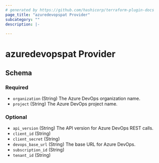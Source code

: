 ```yaml
---
# generated by https://github.com/hashicorp/terraform-plugin-docs
page_title: "azuredevopspat Provider"
subcategory: ""
description: |-
  
---
```


# azuredevopspat Provider





<!-- schema generated by tfplugindocs -->
## Schema

### Required

- `organization` (String) The Azure DevOps organization name.
- `project` (String) The Azure DevOps project name.

### Optional

- `api_version` (String) The API version for Azure DevOps REST calls.
- `client_id` (String)
- `client_secret` (String)
- `devops_base_url` (String) The base URL for Azure DevOps.
- `subscription_id` (String)
- `tenant_id` (String)
